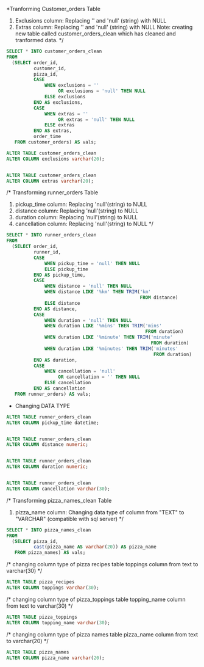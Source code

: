 *Tranforming Customer_orders Table
1. Exclusions column: Replacing '' and 'null' (string) with NULL
2. Extras column: Replacing '' and 'null' (string) with NULL
Note: creating new table called customer_orders_clean which has cleaned and tranformed data.
*/
````sql
SELECT * INTO customer_orders_clean
FROM
  (SELECT order_id,
          customer_id,
          pizza_id,
          CASE
              WHEN exclusions = ''
                   OR exclusions = 'null' THEN NULL
              ELSE exclusions
          END AS exclusions,
          CASE
              WHEN extras = ''
                   OR extras = 'null' THEN NULL
              ELSE extras
          END AS extras,
          order_time
   FROM customer_orders) AS vals; 
````

````sql
ALTER TABLE customer_orders_clean
ALTER COLUMN exclusions varchar(20);


ALTER TABLE customer_orders_clean
ALTER COLUMN extras varchar(20);
````

/*
Transforming runner_orders Table
1. pickup_time column: Replacing 'null'(string) to NULL
2. distance column: Replacing 'null'(string) to NULL
3. duration column: Replacing 'null'(string) to NULL
4. cancellation column: Replacing 'null'(string) to NULL
*/

````sql
SELECT * INTO runner_orders_clean
FROM
  (SELECT order_id,
          runner_id,
          CASE
              WHEN pickup_time = 'null' THEN NULL
              ELSE pickup_time
          END AS pickup_time,
          CASE
              WHEN distance = 'null' THEN NULL
              WHEN distance LIKE '%km' THEN TRIM('km'
                                                 FROM distance)
              ELSE distance
          END AS distance,
          CASE
              WHEN duration = 'null' THEN NULL
              WHEN duration LIKE '%mins' THEN TRIM('mins'
                                                   FROM duration)
              WHEN duration LIKE '%minute' THEN TRIM('minute'
                                                     FROM duration)
              WHEN duration LIKE '%minutes' THEN TRIM('minutes'
                                                      FROM duration)
          END AS duration,
          CASE
              WHEN cancellation = 'null'
                   OR cancellation = '' THEN NULL
              ELSE cancellation
          END AS cancellation
   FROM runner_orders) AS vals;
````

- Changing DATA TYPE

````sql
ALTER TABLE runner_orders_clean
ALTER COLUMN pickup_time datetime;


ALTER TABLE runner_orders_clean
ALTER COLUMN distance numeric;


ALTER TABLE runner_orders_clean
ALTER COLUMN duration numeric;


ALTER TABLE runner_orders_clean
ALTER COLUMN cancellation varchar(30);
````

/*
Transforming pizza_names_clean Table
1. pizza_name column: Changing data type of column from "TEXT" to "VARCHAR" (compatible with sql server)
*/

````sql
SELECT * INTO pizza_names_clean
FROM
  (SELECT pizza_id,
          cast(pizza_name AS varchar(20)) AS pizza_name
   FROM pizza_names) AS vals;
````
/*
changing column type of pizza recipes table toppings column from text to varchar(30)
*/

````sql
ALTER TABLE pizza_recipes
ALTER COLUMN toppings varchar(30);
````

/*
changing column type of pizza_toppings table topping_name column from text to varchar(30)
*/

````sql
ALTER TABLE pizza_toppings
ALTER COLUMN topping_name varchar(30);
````

/*
changing column type of pizza names table pizza_name column from text to varchar(20)
*/

````sql
ALTER TABLE pizza_names
ALTER COLUMN pizza_name varchar(20);
````
